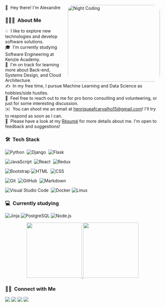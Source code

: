 👋 &nbsp;Hey there! I'm Alexandre
<img alt="Night Coding" src="https://www.ilusionesopticas.net/wp-content/uploads/2006/10/rotacion-caotica.gif" width="300px" height="250px" style="border-radius:20px" align="right"/>
### 👨🏻‍💻 &nbsp;About Me

💡 &nbsp;I like to explore new technologies and develop software solutions.\
🎓 &nbsp;I'm currently studying Software Engineering at Kenzie Academy.\
🌱 &nbsp;I'm on track for learning more about Back-end, Systems Design, and Cloud Architecture.\
✍️ &nbsp;In my free time, I pursue Machine Learning and Data Science as hobbies/side hustles.\
💬 &nbsp;Feel free to reach out to me for pro bono consulting and volunteering, or just for some interesting discussion.\
✉️ &nbsp;You can shoot me an email at henriqueafcarvalho15@gmail.com! I'll try to respond as soon as I can.\
📄 &nbsp;Please have a look at my [Résumé](https://drive.google.com/file/d/1KL4RR7pbKEI5HbSKF0PPW9VljZmf98S2/view?usp=sharing) for more details about me. I'm open to feedback and suggestions!




### 🛠 &nbsp;Tech Stack

![Python](https://img.shields.io/badge/-Python-050806?style=flat&logo=python)&nbsp;
![Django](https://img.shields.io/badge/-Django-050806?style=flat&logo=django&logoColor=092E20)&nbsp;
![Flask](https://img.shields.io/badge/-Flask-050806?style=flat&logo=flask)&nbsp;

![JavaScript](https://img.shields.io/badge/-JavaScript-050806?style=flat&logo=javascript)&nbsp;
![React](https://img.shields.io/badge/-React-050806?style=flat&logo=react)&nbsp;
![Redux](https://img.shields.io/badge/-Redux-050806?style=flat&logo=Redux&logoColor=white)

![Bootstrap](https://img.shields.io/badge/-Bootstrap-050806?style=flat&logo=bootstrap&logoColor=563D7C)
![HTML](https://img.shields.io/badge/-HTML-050806?style=flat&logo=HTML5)&nbsp;
![CSS](https://img.shields.io/badge/-CSS-050806?style=flat&logo=CSS3&logoColor=1572B6)&nbsp;

![Git](https://img.shields.io/badge/-Git-050806?style=flat&logo=git)&nbsp;
![GitHub](https://img.shields.io/badge/-GitHub-050806?style=flat&logo=github)&nbsp;
![Markdown](https://img.shields.io/badge/-Markdown-050806?style=flat&logo=markdown)

![Visual Studio Code](https://img.shields.io/badge/-Visual%20Studio%20Code-050806?style=flat&logo=visual-studio-code&logoColor=007ACC)&nbsp;
![Docker](https://img.shields.io/badge/-Docker-050806?&logo=Docker)
![Linux](https://img.shields.io/badge/-Linux-050806?&logo=Linux&logoColor=FCC624)

### 💻 &nbsp;Currently studying

![Jinja](https://img.shields.io/badge/-Jinja-050806?style=flat-square&logo=jinja&logoColor=white)
![PostgreSQL](https://img.shields.io/badge/-PostgreSQL-050806?style=flat-square&logo=PostgreSQL&logoColor=white)
![Node.js](https://img.shields.io/badge/-Node.js-050806?style=flat&logo=node.js)&nbsp;

<p align="center">
<a href="https://github.com/HenryAlfa">
  <img height="180em" src="https://github-readme-stats-eight-theta.vercel.app/api?username=HenryAlfa&show_icons=true&theme=algolia&include_all_commits=true&count_private=true"/>
  <img height="180em" src="https://github-readme-stats-eight-theta.vercel.app/api/top-langs/?username=HenryAlfa&layout=compact&langs_count=8&theme=algolia"/>
</a>
</p>

### 🤝🏻 &nbsp;Connect with Me

<p align="center">

<a href="https://www.linkedin.com/in/alexandre-alfa-b427a6158/"><img src="https://img.shields.io/badge/-Alexandre%20Alfa-0077B5?style=flat&logo=Linkedin&logoColor=white"/></a>
<a href="mailto:henriqueafcarvalho15@gmail.com"><img src="https://img.shields.io/badge/-henriqueafcarvalho15@gmail.com-D14836?style=flat&logo=Gmail&logoColor=white"/></a>
<a href="https://www.instagram.com/alee_alfa/"><img src="https://img.shields.io/badge/-@alee_alfa_-E4405F?style=flat&logo=Instagram&logoColor=white"/></a>
<a href="https://twitter.com/Spectro_Falls"><img src="https://img.shields.io/badge/-@Spectro_Falls-1877F2?style=flat&logo=Twitter&logoColor=white"/></a>
</p>
